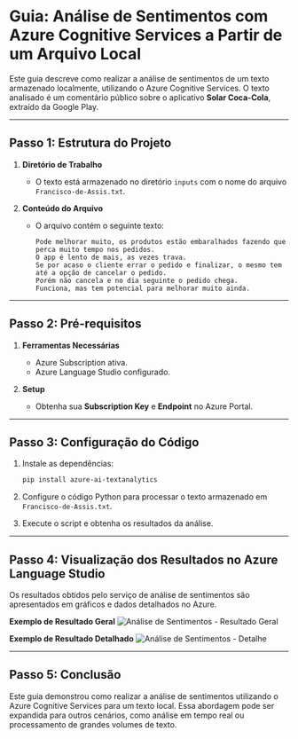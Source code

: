 
# **Guia: Análise de Sentimentos com Azure Cognitive Services a Partir de um Arquivo Local**

Este guia descreve como realizar a análise de sentimentos de um texto armazenado localmente, utilizando o Azure Cognitive Services. O texto analisado é um comentário público sobre o aplicativo **Solar Coca-Cola**, extraído da Google Play.

---

## **Passo 1: Estrutura do Projeto**

1. **Diretório de Trabalho**
   - O texto está armazenado no diretório `inputs` com o nome do arquivo `Francisco-de-Assis.txt`.

2. **Conteúdo do Arquivo**
   - O arquivo contém o seguinte texto:
     ```
     Pode melhorar muito, os produtos estão embaralhados fazendo que perca muito tempo nos pedidos. 
     O app é lento de mais, as vezes trava. 
     Se por acaso o cliente errar o pedido e finalizar, o mesmo tem até a opção de cancelar o pedido. 
     Porém não cancela e no dia seguinte o pedido chega. 
     Funciona, mas tem potencial para melhorar muito ainda.
     ```

---

## **Passo 2: Pré-requisitos**

1. **Ferramentas Necessárias**
   - Azure Subscription ativa.
   - Azure Language Studio configurado.

2. **Setup**
   - Obtenha sua **Subscription Key** e **Endpoint** no Azure Portal.

---

## **Passo 3: Configuração do Código**

1. Instale as dependências:
   ```bash
   pip install azure-ai-textanalytics
   ```

2. Configure o código Python para processar o texto armazenado em `Francisco-de-Assis.txt`.

3. Execute o script e obtenha os resultados da análise.

---

## **Passo 4: Visualização dos Resultados no Azure Language Studio**

Os resultados obtidos pelo serviço de análise de sentimentos são apresentados em gráficos e dados detalhados no Azure. 

**Exemplo de Resultado Geral**
![Análise de Sentimentos - Resultado Geral](./print-1.png)

**Exemplo de Resultado Detalhado**
![Análise de Sentimentos - Detalhe](./print-2.png)

---

## **Passo 5: Conclusão**

Este guia demonstrou como realizar a análise de sentimentos utilizando o Azure Cognitive Services para um texto local. Essa abordagem pode ser expandida para outros cenários, como análise em tempo real ou processamento de grandes volumes de texto.
